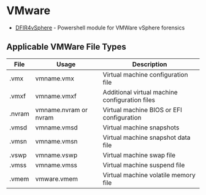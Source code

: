 # VMware

- [DFIR4vSphere](https://github.com/ANSSI-FR/DFIR4vSphere) - Powershell module for VMWare vSphere forensics 


## Applicable VMWare File Types
| File | Usage | Description |
| - | - | - |
| .vmx | vmname.vmx | Virtual machine configuration file |
| .vmxf | vmname.vmxf | Additional virtual machine configuration files |
| .nvram | vmname.nvram or nvram | Virtual machine BIOS or EFI configuration |
| .vmsd | vmname.vmsd | Virtual machine snapshots |
| .vmsn | vmname.vmsn | Virtual machine snapshot data file |
| .vswp | vmname.vswp | Virtual machine swap file |
| .vmss | vmname.vmss | Virtual machine suspend file |
| .vmem | vmware.vmem | Virtual machine volatile memory file |
